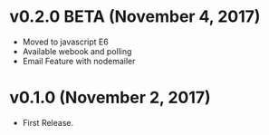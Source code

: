 # v0.2.0 BETA (November 4, 2017)

* Moved to javascript E6
* Available webook and polling
* Email Feature with nodemailer

# v0.1.0 (November 2, 2017)

* First Release.
